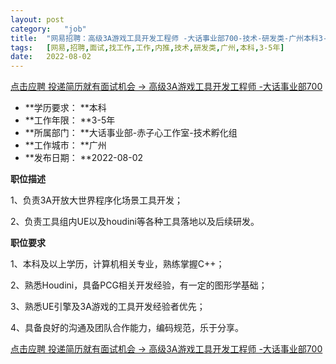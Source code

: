 ```yaml
---
layout:	post
category:	"job"
title:	"网易招聘：高级3A游戏工具开发工程师 -大话事业部700-技术-研发类-广州本科3-5年"
tags:	[网易,招聘,面试,找工作,工作,内推,技术,研发类,广州,本科,3-5年]
date:	2022-08-02
---
```


[点击应聘 投递简历就有面试机会 ->  高级3A游戏工具开发工程师 -大话事业部700](http://mobile.bole.netease.com/bole/boleDetail?id=40524&employeeId=346f03c3cda5f04c&key=all)



- **学历要求： **本科
- **工作年限： **3-5年
- **所属部门： **大话事业部-赤子心工作室-技术孵化组
- **工作城市： **广州
- **发布日期： **2022-08-02



**职位描述**

1、负责3A开放大世界程序化场景工具开发；

2、负责工具组内UE以及houdini等各种工具落地以及后续研发。



**职位要求**

1、本科及以上学历，计算机相关专业，熟练掌握C++；

2、熟悉Houdini，具备PCG相关开发经验，有一定的图形学基础；

3、熟悉UE引擎及3A游戏的工具开发经验者优先；

4、具备良好的沟通及团队合作能力，编码规范，乐于分享。



[点击应聘 投递简历就有面试机会 ->  高级3A游戏工具开发工程师 -大话事业部700](http://mobile.bole.netease.com/bole/boleDetail?id=40524&employeeId=346f03c3cda5f04c&key=all)